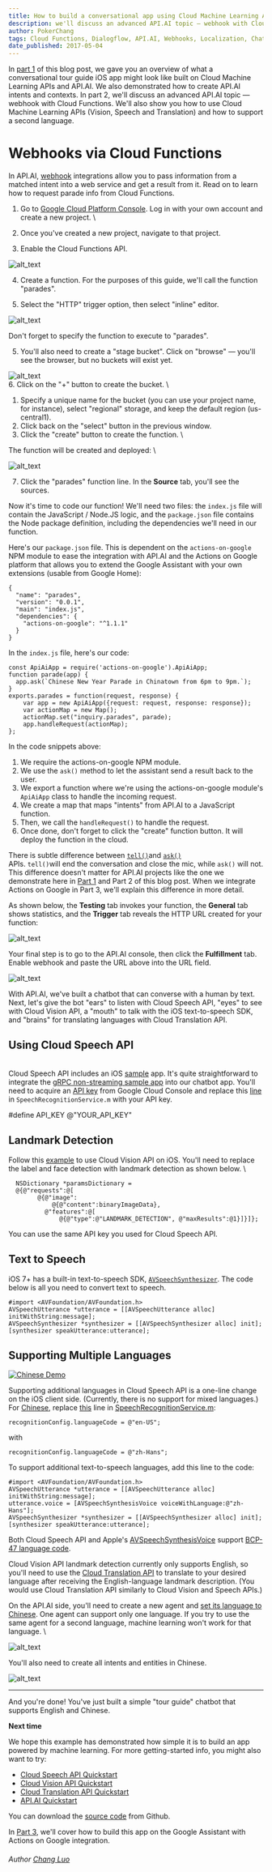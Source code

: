 ```yaml
---
title: How to build a conversational app using Cloud Machine Learning APIs (Part 2 of 3)
description: we'll discuss an advanced API.AI topic — webhook with Cloud Functions. We'll also show you how to use Cloud Machine Learning APIs (Vision, Speech and Translation) and how to support a second language.
author: PokerChang
tags: Cloud Functions, Dialogflow, API.AI, Webhooks, Localization, Chatbot, Machine Learning API, Transation, Vision, Speech
date_published: 2017-05-04
---
```


In [part 1](https://cloudplatform.googleblog.com/2017/07/how-to-build-a-conversational-app-that-sees-listens-talks-and-translates-using-Cloud-Machine-Learning-APIs-part-1.html) of this blog post, we gave you an overview of what a conversational tour guide iOS app might look like built on Cloud Machine Learning APIs and API.AI. We also demonstrated how to create API.AI intents and contexts. In part 2, we'll discuss an advanced API.AI topic — webhook with Cloud Functions. We'll also show you how to use Cloud Machine Learning APIs (Vision, Speech and Translation) and how to support a second language.


# Webhooks via Cloud Functions

In API.AI, [webhook](https://docs.api.ai/docs/webhook) integrations allow you to pass information from a matched intent into a web service and get a result from it. Read on to learn how to request parade info from Cloud Functions.



1.  Go to [Google Cloud Platform Console](console.cloud.google.com). Log in with your own account and create a new project. \

2. Once you've created a new project, navigate to that project.

3. Enable the Cloud Functions API.

![alt_text](conversational-app-8.png "Enable Billing Screenshot")

4. Create a function. For the purposes of this guide, we'll call the function "parades". 

5. Select the "HTTP" trigger option, then select "inline" editor.

![alt_text](conversational-app-10.png "Cloud Function Screenshot")

Don't forget to specify the function to execute to "parades".

5. You'll also need to create a "stage bucket". Click on "browse" —  you'll see the browser, but no buckets will exist yet.

![alt_text](conversational-app-4.png "Bucket Screenshot")
 \
6. Click on the "+" button to create the bucket. \




1.  Specify a unique name for the bucket (you can use your project name, for instance), select "regional" storage, and keep the default region (us-central1).
1.  Click back on the "select" button in the previous window.
1.  Click the "create" button to create the function. \

The function will be created and deployed: \

![alt_text](conversational-app-5.png "Cloud Function Deploy Screenshot")

7. Click the "parades" function line. In the **Source** tab, you'll see the sources.

Now it's time to code our function! We'll need two files: the `index.js` file will contain the JavaScript / Node.JS logic, and the `package.json` file contains the Node package definition, including the dependencies we'll need in our function.

Here's our `package.json` file. This is dependent on the `actions-on-google` NPM module to ease the integration with API.AI and the Actions on Google platform that allows you to extend the Google Assistant with your own extensions (usable from Google Home):


```
{
  "name": "parades",
  "version": "0.0.1",
  "main": "index.js",
  "dependencies": {
    "actions-on-google": "^1.1.1"
  }
}
```


In the `index.js` file, here's our code:


```
const ApiAiApp = require('actions-on-google').ApiAiApp;
function parade(app) {
  app.ask(`Chinese New Year Parade in Chinatown from 6pm to 9pm.`);
}
exports.parades = function(request, response) {
    var app = new ApiAiApp({request: request, response: response});
    var actionMap = new Map();
    actionMap.set("inquiry.parades", parade);
    app.handleRequest(actionMap);
};
```


In the code snippets above:



1.  We require the actions-on-google NPM module. 
1.  We use the `ask()` method to let the assistant send a result back to the user.
1.  We export a function where we're using the actions-on-google module's `ApiAiApp` class to handle the incoming request.
1.  We create a map that maps "intents" from API.AI to a JavaScript function.
1.  Then, we call the `handleRequest()` to handle the request.
1.  Once done, don't forget to click the "create" function button. It will deploy the function in the cloud.

There is subtle difference between <code>[tell()](https://developers.google.com/actions/reference/nodejs/ActionsSdkApp#tell)</code>and <code>[ask()](https://developers.google.com/actions/reference/nodejs/ActionsSdkApp#ask) </code>APIs. <code>tell()</code>will end the conversation and close the mic, while <code>ask()</code> will not. This difference doesn't matter for API.AI projects like the one we demonstrate here in [Part 1](https://cloudplatform.googleblog.com/2017/07/how-to-build-a-conversational-app-that-sees-listens-talks-and-translates-using-Cloud-Machine-Learning-APIs-part-1.html) and Part 2 of this blog post. When we integrate Actions on Google in Part 3, we'll explain this difference in more detail.

As shown below, the **Testing** tab invokes your function, the **General** tab shows statistics, and the **Trigger** tab reveals the HTTP URL created for your function:


![alt_text](conversational-app-7.png "Cloud Function Trigger Screenshot")


Your final step is to go to the API.AI console, then click the **Fulfillment** tab. Enable webhook and paste the URL above into the URL field.


![alt_text](conversational-app-3.png "Fullfill Screenshot")

With API.AI, we've built a chatbot that can converse with a human by text. Next, let's give the bot "ears" to listen with Cloud Speech API, "eyes" to see with Cloud Vision API, a "mouth" to talk with the iOS text-to-speech SDK, and "brains" for translating languages with Cloud Translation API.


## Using Cloud Speech API

 \
Cloud Speech API includes an iOS [sample](https://github.com/GoogleCloudPlatform/ios-docs-samples/tree/master/speech/Objective-C) app. It's quite straightforward to integrate the [gRPC non-streaming sample app](https://github.com/GoogleCloudPlatform/ios-docs-samples/tree/master/speech/Objective-C/Speech-gRPC-Nonstreaming) into our chatbot app. You'll need to acquire an [API key](https://cloud.google.com/storage/docs/json_api/v1/how-tos/authorizing#APIKey) from Google Cloud Console and replace this [line](https://github.com/GoogleCloudPlatform/ios-docs-samples/blob/master/speech/Objective-C/Speech-gRPC-Nonstreaming/Speech/SpeechRecognitionService.m#L23) in `SpeechRecognitionService.m` with your API key.

#define API_KEY @"YOUR_API_KEY"


## Landmark Detection

Follow this [example](https://github.com/GoogleCloudPlatform/cloud-vision/tree/master/ios) to use Cloud Vision API on iOS. You'll need to replace the label and face detection with landmark detection as shown below. \



```
  NSDictionary *paramsDictionary =
  @{@"requests":@[
        @{@"image":
            @{@"content":binaryImageData},
          @"features":@[
              @{@"type":@"LANDMARK_DETECTION", @"maxResults":@1}]}]};
```


You can use the same API key you used for Cloud Speech API.


## Text to Speech

iOS 7+ has a built-in text-to-speech SDK, <code>[AVSpeechSynthesizer](https://developer.apple.com/reference/avfoundation/avspeechsynthesizer?language=objc)</code>. The code below is all you need to convert text to speech.


```
#import <AVFoundation/AVFoundation.h>
AVSpeechUtterance *utterance = [[AVSpeechUtterance alloc] initWithString:message];
AVSpeechSynthesizer *synthesizer = [[AVSpeechSynthesizer alloc] init];
[synthesizer speakUtterance:utterance];
```



## Supporting Multiple Languages



[![Chinese Demo](http://img.youtube.com/vi/Oy4oNNd1aGw/0.jpg)](https://youtu.be/Oy4oNNd1aGw)

Supporting additional languages in Cloud Speech API is a one-line change on the iOS client side. (Currently, there is no support for mixed languages.) For [Chinese](https://youtu.be/Oy4oNNd1aGw), replace [this](https://github.com/google/ios-chatbot/blob/master/ChatBot/ChatBot/SpeechRecognitionService.m#L73) line in [SpeechRecognitionService.m](https://github.com/google/ios-chatbot/blob/master/ChatBot/ChatBot/SpeechRecognitionService.m):


```
recognitionConfig.languageCode = @"en-US";
```


with


```
recognitionConfig.languageCode = @"zh-Hans";
```


To support additional text-to-speech languages, add this line to the code:


```
#import <AVFoundation/AVFoundation.h>
AVSpeechUtterance *utterance = [[AVSpeechUtterance alloc] initWithString:message];
utterance.voice = [AVSpeechSynthesisVoice voiceWithLanguage:@"zh-Hans"];
AVSpeechSynthesizer *synthesizer = [[AVSpeechSynthesizer alloc] init];
[synthesizer speakUtterance:utterance];
```


Both Cloud Speech API and Apple's [AVSpeechSynthesisVoice](https://developer.apple.com/documentation/avfoundation/avspeechsynthesisvoice/1619698-language?language=objc) support [BCP-47 language code](https://tools.ietf.org/html/bcp47).

Cloud Vision API landmark detection currently only supports English, so you'll need to use the [Cloud Translation API](https://cloud.google.com/translate/) to translate to your desired language after receiving the English-language landmark description. (You would use Cloud Translation API similarly to Cloud Vision and Speech APIs.)

On the API.AI side, you'll need to create a new agent and [set its language to Chinese](https://api.ai/docs/agents#agent-settings). One agent can support only one language. If you try to use the same agent for a second language, machine learning won't work for that language. \



![alt_text](conversational-app-6.png "Chinese Screenshot")


You'll also need to create all intents and entities in Chinese.


![alt_text](conversational-app-12.png "Chinese Screenshot")



---


And you're done! You've just built a simple "tour guide" chatbot that supports English and Chinese. 

**Next time**

We hope this example has demonstrated how simple it is to build an app powered by machine learning. For more getting-started info, you might also want to try:



*   [Cloud Speech API Quickstart](https://cloud.google.com/speech/docs/getting-started)
*   [Cloud Vision API Quickstart](https://cloud.google.com/vision/docs/quickstart)
*   [Cloud Translation API Quickstart](https://cloud.google.com/translate/docs/getting-started)
*   [API.AI Quickstart](https://api.ai/docs/getting-started/basics)

You can download the [source code](https://github.com/google/ios-chatbot) from Github.

In [Part 3](https://cloudplatform.googleblog.com/2017/08/how-to-build-a-conversational-app-using-Cloud-Machine-Learning-APIs-Part-3-of-3-Google-Assistant.html), we'll cover how to build this app on the Google Assistant with Actions on Google integration.

###### Author [Chang Luo](https://www.linkedin.com/in/changluo)
